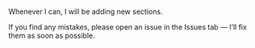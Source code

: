 Whenever I can, I will be adding new sections.

If you find any mistakes, please open an issue in the Issues tab — I’ll fix them as soon as possible.
